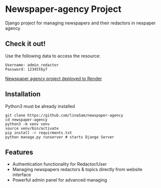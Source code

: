 # Newspaper-agency Project

Django project for managing newspapers and their redactors in nespaper agency

## Check it out!
Use the following data to access the resource:

```shell
Username: admin_redactor
Password: 12345t6y7
```

[Newspaper agency project deployed to Render](https://gnf-newspaper-agency.onrender.com)


## Installation

Python3 must be already installed

```shell
git clone https://github.com/linaSam/newspaper-agency
cd newspaper-agency
python3 -m venv venv
source venv/bin/activate
pip install -r requirments.txt
python manage.py runserver # starts Django Server
```

## Features

* Authentication functionality for Redactor/User
* Managing newspapers redactors & topics directly from website interface
* Powerful admin panel for advanced managing
